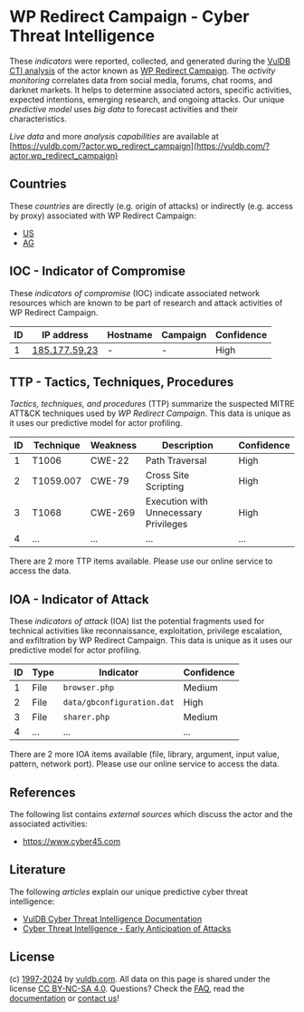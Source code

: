 # WP Redirect Campaign - Cyber Threat Intelligence

These _indicators_ were reported, collected, and generated during the [VulDB CTI analysis](https://vuldb.com/?kb.cti) of the actor known as [WP Redirect Campaign](https://vuldb.com/?actor.wp_redirect_campaign). The _activity monitoring_ correlates data from social media, forums, chat rooms, and darknet markets. It helps to determine associated actors, specific activities, expected intentions, emerging research, and ongoing attacks. Our unique _predictive model_ uses _big data_ to forecast activities and their characteristics.

_Live data_ and more _analysis capabilities_ are available at [https://vuldb.com/?actor.wp_redirect_campaign](https://vuldb.com/?actor.wp_redirect_campaign)

## Countries

These _countries_ are directly (e.g. origin of attacks) or indirectly (e.g. access by proxy) associated with WP Redirect Campaign:

* [US](https://vuldb.com/?country.us)
* [AG](https://vuldb.com/?country.ag)

## IOC - Indicator of Compromise

These _indicators of compromise_ (IOC) indicate associated network resources which are known to be part of research and attack activities of WP Redirect Campaign.

ID | IP address | Hostname | Campaign | Confidence
-- | ---------- | -------- | -------- | ----------
1 | [185.177.59.23](https://vuldb.com/?ip.185.177.59.23) | - | - | High

## TTP - Tactics, Techniques, Procedures

_Tactics, techniques, and procedures_ (TTP) summarize the suspected MITRE ATT&CK techniques used by _WP Redirect Campaign_. This data is unique as it uses our predictive model for actor profiling.

ID | Technique | Weakness | Description | Confidence
-- | --------- | -------- | ----------- | ----------
1 | T1006 | CWE-22 | Path Traversal | High
2 | T1059.007 | CWE-79 | Cross Site Scripting | High
3 | T1068 | CWE-269 | Execution with Unnecessary Privileges | High
4 | ... | ... | ... | ...

There are 2 more TTP items available. Please use our online service to access the data.

## IOA - Indicator of Attack

These _indicators of attack_ (IOA) list the potential fragments used for technical activities like reconnaissance, exploitation, privilege escalation, and exfiltration by WP Redirect Campaign. This data is unique as it uses our predictive model for actor profiling.

ID | Type | Indicator | Confidence
-- | ---- | --------- | ----------
1 | File | `browser.php` | Medium
2 | File | `data/gbconfiguration.dat` | High
3 | File | `sharer.php` | Medium
4 | ... | ... | ...

There are 2 more IOA items available (file, library, argument, input value, pattern, network port). Please use our online service to access the data.

## References

The following list contains _external sources_ which discuss the actor and the associated activities:

* https://www.cyber45.com

## Literature

The following _articles_ explain our unique predictive cyber threat intelligence:

* [VulDB Cyber Threat Intelligence Documentation](https://vuldb.com/?kb.cti)
* [Cyber Threat Intelligence - Early Anticipation of Attacks](https://www.scip.ch/en/?labs.20201022)

## License

(c) [1997-2024](https://vuldb.com/?kb.changelog) by [vuldb.com](https://vuldb.com/?kb.about). All data on this page is shared under the license [CC BY-NC-SA 4.0](https://creativecommons.org/licenses/by-nc-sa/4.0/). Questions? Check the [FAQ](https://vuldb.com/?kb.faq), read the [documentation](https://vuldb.com/?kb) or [contact us](https://vuldb.com/?contact)!
